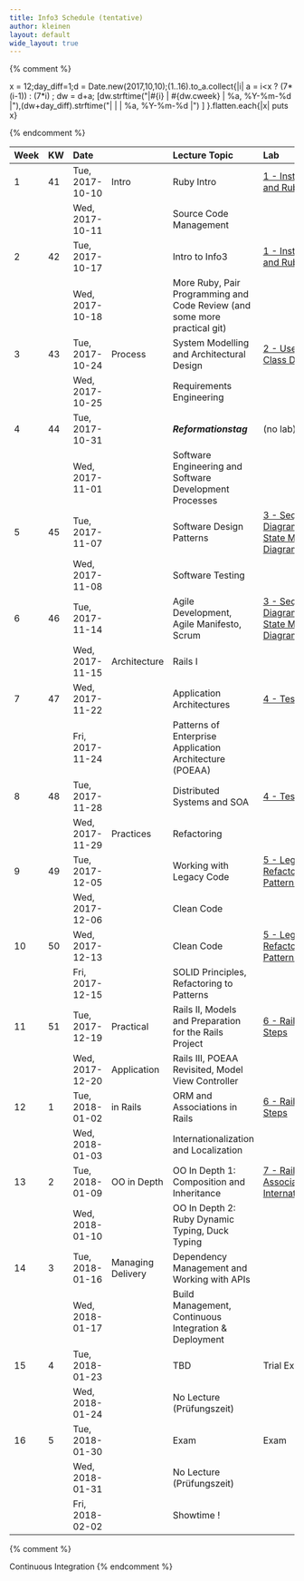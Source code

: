```yaml
---
title: Info3 Schedule (tentative)
author: kleinen
layout: default
wide_layout: true
---
```


{% comment %}


x = 12;day_diff=1;d = Date.new(2017,10,10);(1..16).to_a.collect{|i|  a = i<x ? (7*(i-1)) : (7*i) ; dw = d+a; [dw.strftime("|#{i} | #{dw.cweek} | %a, %Y-%m-%d |"),(dw+day_diff).strftime("|   |    | %a, %Y-%m-%d |") ] }.flatten.each{|x| puts x}


{% endcomment %}


| Week | KW | Date                                              |                    | Lecture Topic                                                             | Lab                                                                               |  |
|:-----|:---|:--------------------------------------------------|:-------------------|:--------------------------------------------------------------------------|:----------------------------------------------------------------------------------|:-|
| 1    | 41 | Tue, 2017-10-10                                   | Intro              | Ruby Intro                                                                | [1 - Installation, Git and Ruby](../labs/lab-01-startup)                          |  |
|      |    | Wed, 2017-10-11                                   |                    | Source Code Management                                                    |                                                                                   |  |
| 2    | 42 | Tue, 2017-10-17                                   |                    | Intro to Info3                                                            | [1 - Installation, Git and Ruby](../labs/lab-01-startup)                          |  |
|      |    | Wed, 2017-10-18                                   |                    | More Ruby, Pair Programming and Code Review (and some more practical git) |                                                                                   |  |
| 3    | 43 | Tue, 2017-10-24                                   | Process            | System Modelling and Architectural Design                                 | [2 - Use Cases and Class Diagrams](../labs/lab-02-usecases-class)                 |  |
|      |    | Wed, 2017-10-25                                   |                    | Requirements Engineering                                                  |                                                                                   |  |
| 4    | 44 | Tue, 2017-10-31                                   |                    | ***Reformationstag***                                                     | (no lab)                                                                          |  |
|      |    | Wed, 2017-11-01                                   |                    | Software Engineering and Software Development Processes                   |                                                                                   |  |
| 5    | 45 | Tue, 2017-11-07                                   |                    | Software Design Patterns                                                  | [3 - Sequence Diagrams and State Machine Diagrams](../labs/lab-03-sequence-state) |  |
|      |    | Wed, 2017-11-08                                   |                    | Software Testing                                                          |                                                                                   |  |
| 6    | 46 | Tue, 2017-11-14                                   |                    | Agile Development, Agile Manifesto, Scrum                                 | [3 - Sequence Diagrams and State Machine Diagrams](../labs/lab-03-sequence-state) |  |
|      |    | Wed, 2017-11-15                                   | Architecture       | Rails I                                                                   |                                                                                   |  |
| 7    | 47 | Wed, 2017-11-22                                   |                    | Application Architectures                                                 | [4 - Testing](../labs/lab-04-testing)                                             |  |
|      |    | <span class = "attention"> Fri, 2017-11-24</span> |                    | Patterns of Enterprise Application Architecture (POEAA)                   |                                                                                   |  |
| 8    | 48 | Tue, 2017-11-28                                   |                    | Distributed Systems and SOA                                               | [4 - Testing](../labs/lab-04-testing)                                             |  |
|      |    | Wed, 2017-11-29                                   | Practices          | Refactoring                                                               |                                                                                   |  |
| 9    | 49 | Tue, 2017-12-05                                   |                    | Working with Legacy Code                                                  | [5 - Legacy Code - Refactoring to Patterns](../labs/lab-05-legacy)                |  |
|      |    | Wed, 2017-12-06                                   |                    | Clean Code                                                                |                                                                                   |  |
| 10   | 50 | Wed, 2017-12-13                                   |                    | Clean Code                                                                | [5 - Legacy Code - Refactoring to Patterns](../labs/lab-05-legacy)                |  |
|      |    | <span class = "attention"> Fri, 2017-12-15</span> |                    | SOLID Principles, Refactoring to Patterns                                 |                                                                                   |  |
| 11   | 51 | Tue, 2017-12-19                                   | Practical          | Rails II, Models and Preparation for the Rails Project                    | [6 - Rails First Steps](../labs/lab-06-rails-1)                                   |  |
|      |    | Wed, 2017-12-20                                   | Application        | Rails III, POEAA Revisited, Model View Controller                         |                                                                                   |  |
| 12   | 1  | Tue, 2018-01-02                                   | in Rails           | ORM and Associations in Rails                                             | [6 - Rails First Steps](../labs/lab-06-rails-1)                                   |  |
|      |    | Wed, 2018-01-03                                   |                    | Internationalization and Localization                                     |                                                                                   |  |
| 13   | 2  | Tue, 2018-01-09                                   | OO in Depth        | OO In Depth 1: Composition and Inheritance                                | [7 - Rails Associations and Internationalization](../labs/lab-07-rails-2)         |  |
|      |    | Wed, 2018-01-10                                   |                    | OO In Depth 2: Ruby Dynamic Typing, Duck Typing                           |                                                                                   |  |
| 14   | 3  | Tue, 2018-01-16                                   | Managing  Delivery | Dependency Management and Working with APIs                               |                                                                                   |  |
|      |    | Wed, 2018-01-17                                   |                    | Build Management, Continuous Integration & Deployment                     |                                                                                   |  |
| 15   | 4  | Tue, 2018-01-23                                   |                    | TBD                                                                       | Trial Exam                                                                        |  |
|      |    | Wed, 2018-01-24                                   |                    | No Lecture (Prüfungszeit)                                                 |                                                                                   |  |
| 16   | 5  | Tue, 2018-01-30                                   |                    | Exam                                                                      | Exam                                                                              |  |
|      |    | Wed, 2018-01-31                                   |                    | No Lecture (Prüfungszeit)                                                 |                                                                                   |  |
|      |    | Fri, 2018-02-02                                   |                    | Showtime !                                                                |                                                                                   |  |




{% comment %}

Continuous Integration
{% endcomment %}
